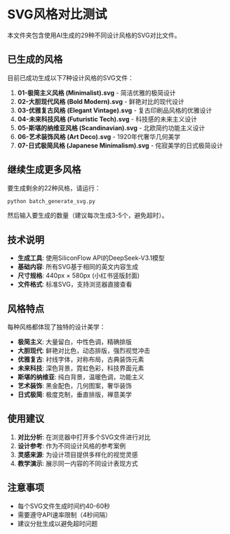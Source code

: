 # SVG风格对比测试

本文件夹包含使用AI生成的29种不同设计风格的SVG对比文件。

## 已生成的风格

目前已成功生成以下7种设计风格的SVG文件：

1. **01-极简主义风格 (Minimalist).svg** - 简洁优雅的极简设计
2. **02-大胆现代风格 (Bold Modern).svg** - 鲜艳对比的现代设计
3. **03-优雅复古风格 (Elegant Vintage).svg** - 复古印刷品风格的优雅设计
4. **04-未来科技风格 (Futuristic Tech).svg** - 科技感的未来主义设计
5. **05-斯堪的纳维亚风格 (Scandinavian).svg** - 北欧简约功能主义设计
6. **06-艺术装饰风格 (Art Deco).svg** - 1920年代奢华几何美学
7. **07-日式极简风格 (Japanese Minimalism).svg** - 侘寂美学的日式极简设计

## 继续生成更多风格

要生成剩余的22种风格，请运行：

```bash
python batch_generate_svg.py
```

然后输入要生成的数量（建议每次生成3-5个，避免超时）。

## 技术说明

- **生成工具**: 使用SiliconFlow API的DeepSeek-V3.1模型
- **基础内容**: 所有SVG基于相同的英文内容生成
- **尺寸规格**: 440px × 580px (小红书竖版封面)
- **文件格式**: 标准SVG，支持浏览器直接查看

## 风格特点

每种风格都体现了独特的设计美学：

- **极简主义**: 大量留白，中性色调，精确排版
- **大胆现代**: 鲜艳对比色，动态排版，强烈视觉冲击
- **优雅复古**: 衬线字体，对称布局，古典装饰元素
- **未来科技**: 深色背景，霓虹色彩，科技界面元素
- **斯堪的纳维亚**: 纯白背景，温暖色调，功能主义
- **艺术装饰**: 黑金配色，几何图案，奢华装饰
- **日式极简**: 极度克制，垂直排版，禅意美学

## 使用建议

1. **对比分析**: 在浏览器中打开多个SVG文件进行对比
2. **设计参考**: 作为不同设计风格的参考案例
3. **灵感来源**: 为设计项目提供多样化的视觉灵感
4. **教学演示**: 展示同一内容的不同设计表现方式

## 注意事项

- 每个SVG文件生成时间约40-60秒
- 需要遵守API速率限制（4秒间隔）
- 建议分批生成以避免超时问题